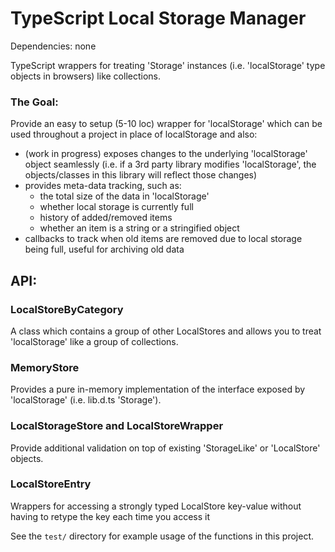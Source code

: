 TypeScript Local Storage Manager
==============

Dependencies:
none

TypeScript wrappers for treating 'Storage' instances (i.e. 'localStorage' type objects in browsers) like collections. 

### The Goal:
Provide an easy to setup (5-10 loc) wrapper for 'localStorage' which can be used throughout a project in place of localStorage and also:
* (work in progress) exposes changes to the underlying 'localStorage' object seamlessly (i.e. if a 3rd party library modifies 'localStorage', the objects/classes in this library will reflect those changes)
* provides meta-data tracking, such as:
  * the total size of the data in 'localStorage'
  * whether local storage is currently full
  * history of added/removed items
  * whether an item is a string or a stringified object
* callbacks to track when old items are removed due to local storage being full, useful for archiving old data


## API:
### LocalStoreByCategory
A class which contains a group of other LocalStores and allows you to treat 'localStorage' like a group of collections. 

### MemoryStore
Provides a pure in-memory implementation of the interface exposed by 'localStorage' (i.e. lib.d.ts 'Storage'). 

### LocalStorageStore and LocalStoreWrapper
Provide additional validation on top of existing 'StorageLike' or 'LocalStore' objects. 

### LocalStoreEntry
Wrappers for accessing a strongly typed LocalStore key-value without having to retype the key each time you access it

See the `test/` directory for example usage of the functions in this project.
